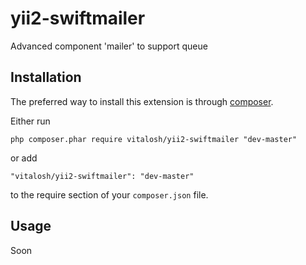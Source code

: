 yii2-swiftmailer
======================
Advanced component 'mailer' to support queue

Installation
------------

The preferred way to install this extension is through [composer](http://getcomposer.org/download/).

Either run

```
php composer.phar require vitalosh/yii2-swiftmailer "dev-master"
```

or add

```
"vitalosh/yii2-swiftmailer": "dev-master"
```

to the require section of your `composer.json` file.


Usage
-----
Soon

